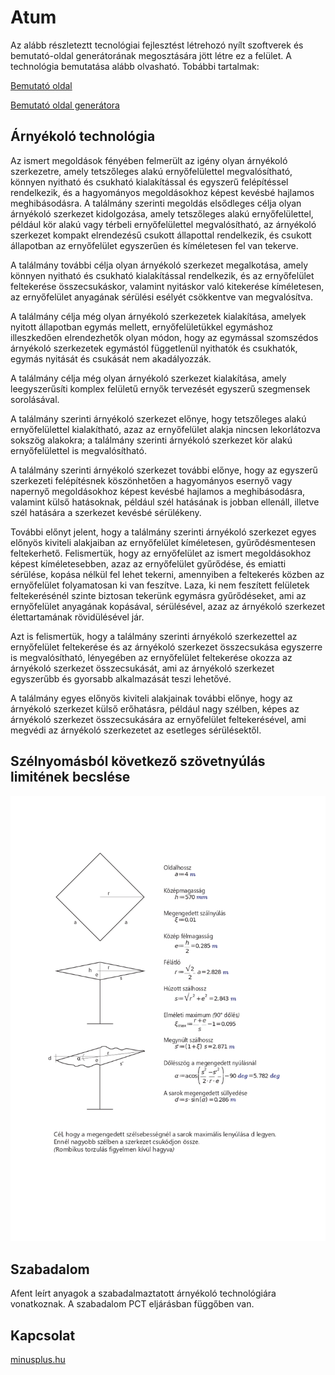 # Atum

Az alább részleteztt tecnológiai fejlesztést létrehozó nyílt szoftverek és bemutató-oldal generátorának megosztására jött létre ez a felület. A technológia bemutatása alább olvasható. Tobábbi tartalmak:

[Bemutató oldal](https://atum-shade.github.io/)

[Bemutató oldal generátora](https://github.com/atum-shade/atum-shade.github.io)

## Árnyékoló technológia

Az ismert megoldások fényében felmerült az igény olyan árnyékoló szerkezetre, amely tetszőleges alakú ernyőfelülettel megvalósítható, könnyen nyitható és csukható kialakítással és egyszerű felépítéssel rendelkezik, és a hagyományos megoldásokhoz képest kevésbé hajlamos meghibásodásra. 
A találmány szerinti megoldás elsődleges célja olyan árnyékoló szerkezet kidolgozása, amely tetszőleges alakú ernyőfelülettel, például kör alakú vagy térbeli ernyőfelülettel megvalósítható, az árnyékoló szerkezet kompakt elrendezésű csukott állapottal rendelkezik, és csukott állapotban az ernyőfelület egyszerűen és kíméletesen fel van tekerve.

A találmány további célja olyan árnyékoló szerkezet megalkotása, amely könnyen nyitható és csukható kialakítással rendelkezik, és az ernyőfelület feltekerése összecsukáskor, valamint nyitáskor való kitekerése kíméletesen, az ernyőfelület anyagának sérülési esélyét csökkentve van megvalósítva.

A találmány célja még olyan árnyékoló szerkezetek kialakítása, amelyek nyitott állapotban egymás mellett, ernyőfelületükkel egymáshoz illeszkedően elrendezhetők olyan módon, hogy az egymással szomszédos árnyékoló szerkezetek egymástól függetlenül nyithatók és csukhatók, egymás nyitását és csukását nem akadályozzák.

A találmány célja még olyan árnyékoló szerkezet kialakítása, amely leegyszerűsíti komplex felületű ernyők tervezését egyszerű szegmensek sorolásával.

A találmány szerinti árnyékoló szerkezet előnye, hogy tetszőleges alakú ernyőfelülettel kialakítható, azaz az ernyőfelület alakja nincsen lekorlátozva sokszög alakokra; a találmány szerinti árnyékoló szerkezet kör alakú ernyőfelülettel is megvalósítható. 

A találmány szerinti árnyékoló szerkezet további előnye, hogy az egyszerű szerkezeti felépítésnek köszönhetően a hagyományos esernyő vagy napernyő megoldásokhoz képest kevésbé hajlamos a meghibásodásra, valamint külső hatásoknak, például szél hatásának is jobban ellenáll, illetve szél hatására a szerkezet kevésbé sérülékeny. 

További előnyt jelent, hogy a találmány szerinti árnyékoló szerkezet egyes előnyös kiviteli alakjaiban az ernyőfelület kíméletesen, gyűrődésmentesen feltekerhető. Felismertük, hogy az ernyőfelület az ismert megoldásokhoz képest kíméletesebben, azaz az ernyőfelület gyűrődése, és emiatti sérülése, kopása nélkül fel lehet tekerni, amennyiben a feltekerés közben az ernyőfelület folyamatosan ki van feszítve.  Laza, ki nem feszített felületek feltekerésénél szinte biztosan tekerünk egymásra gyűrődéseket, ami az ernyőfelület anyagának kopásával, sérülésével, azaz az árnyékoló szerkezet élettartamának rövidülésével jár. 

Azt is felismertük, hogy a találmány szerinti árnyékoló szerkezettel az ernyőfelület feltekerése és az árnyékoló szerkezet összecsukása egyszerre is megvalósítható, lényegében az ernyőfelület feltekerése okozza az árnyékoló szerkezet összecsukását, ami az árnyékoló szerkezet egyszerűbb és gyorsabb alkalmazását teszi lehetővé.

A találmány egyes előnyös kiviteli alakjainak további előnye, hogy az árnyékoló szerkezet külső erőhatásra, például nagy szélben, képes az árnyékoló szerkezet összecsukására az ernyőfelület feltekerésével, ami megvédi az árnyékoló szerkezetet az esetleges sérülésektől.

## Szélnyomásból következő szövetnyúlás limitének becslése

![Szélnyomás becslése](szamitas.png)

## Szabadalom

Afent leírt anyagok a szabadalmaztatott árnyékoló technológiára vonatkoznak. A szabadalom PCT eljárásban függőben van.

## Kapcsolat
[minusplus.hu](http://www.minusplus.hu/)

